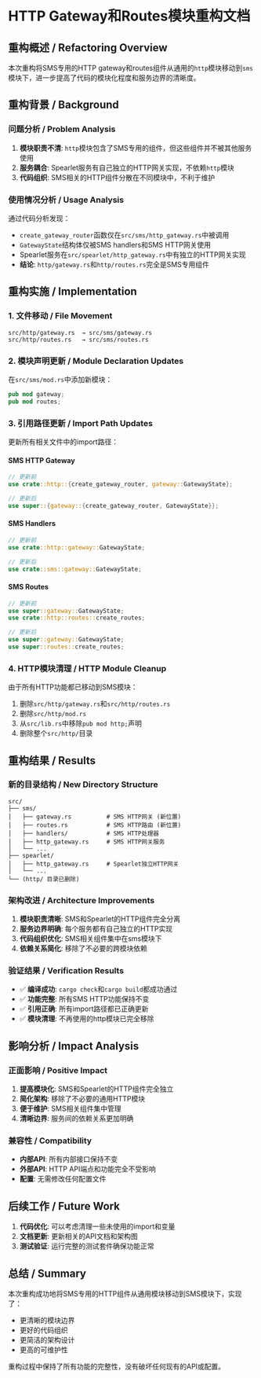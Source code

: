 # HTTP Gateway和Routes模块重构文档

## 重构概述 / Refactoring Overview

本次重构将SMS专用的HTTP gateway和routes组件从通用的`http`模块移动到`sms`模块下，进一步提高了代码的模块化程度和服务边界的清晰度。

## 重构背景 / Background

### 问题分析 / Problem Analysis

1. **模块职责不清**: `http`模块包含了SMS专用的组件，但这些组件并不被其他服务使用
2. **服务耦合**: Spearlet服务有自己独立的HTTP网关实现，不依赖`http`模块
3. **代码组织**: SMS相关的HTTP组件分散在不同模块中，不利于维护

### 使用情况分析 / Usage Analysis

通过代码分析发现：
- `create_gateway_router`函数仅在`src/sms/http_gateway.rs`中被调用
- `GatewayState`结构体仅被SMS handlers和SMS HTTP网关使用
- Spearlet服务在`src/spearlet/http_gateway.rs`中有独立的HTTP网关实现
- **结论**: `http/gateway.rs`和`http/routes.rs`完全是SMS专用组件

## 重构实施 / Implementation

### 1. 文件移动 / File Movement

```
src/http/gateway.rs  → src/sms/gateway.rs
src/http/routes.rs   → src/sms/routes.rs
```

### 2. 模块声明更新 / Module Declaration Updates

在`src/sms/mod.rs`中添加新模块：
```rust
pub mod gateway;
pub mod routes;
```

### 3. 引用路径更新 / Import Path Updates

更新所有相关文件中的import路径：

#### SMS HTTP Gateway
```rust
// 更新前
use crate::http::{create_gateway_router, gateway::GatewayState};

// 更新后  
use super::{gateway::{create_gateway_router, GatewayState}};
```

#### SMS Handlers
```rust
// 更新前
use crate::http::gateway::GatewayState;

// 更新后
use crate::sms::gateway::GatewayState;
```

#### SMS Routes
```rust
// 更新前
use super::gateway::GatewayState;
use crate::http::routes::create_routes;

// 更新后
use super::gateway::GatewayState;
use super::routes::create_routes;
```

### 4. HTTP模块清理 / HTTP Module Cleanup

由于所有HTTP功能都已移动到SMS模块：
1. 删除`src/http/gateway.rs`和`src/http/routes.rs`
2. 删除`src/http/mod.rs`
3. 从`src/lib.rs`中移除`pub mod http;`声明
4. 删除整个`src/http/`目录

## 重构结果 / Results

### 新的目录结构 / New Directory Structure

```
src/
├── sms/
│   ├── gateway.rs          # SMS HTTP网关 (新位置)
│   ├── routes.rs           # SMS HTTP路由 (新位置)
│   ├── handlers/           # SMS HTTP处理器
│   ├── http_gateway.rs     # SMS HTTP网关服务
│   └── ...
├── spearlet/
│   ├── http_gateway.rs     # Spearlet独立HTTP网关
│   └── ...
└── (http/ 目录已删除)
```

### 架构改进 / Architecture Improvements

1. **模块职责清晰**: SMS和Spearlet的HTTP组件完全分离
2. **服务边界明确**: 每个服务都有自己独立的HTTP实现
3. **代码组织优化**: SMS相关组件集中在sms模块下
4. **依赖关系简化**: 移除了不必要的跨模块依赖

### 验证结果 / Verification Results

- ✅ **编译成功**: `cargo check`和`cargo build`都成功通过
- ✅ **功能完整**: 所有SMS HTTP功能保持不变
- ✅ **引用正确**: 所有import路径都已正确更新
- ✅ **模块清理**: 不再使用的http模块已完全移除

## 影响分析 / Impact Analysis

### 正面影响 / Positive Impact

1. **提高模块化**: SMS和Spearlet的HTTP组件完全独立
2. **简化架构**: 移除了不必要的通用HTTP模块
3. **便于维护**: SMS相关组件集中管理
4. **清晰边界**: 服务间的依赖关系更加明确

### 兼容性 / Compatibility

- **内部API**: 所有内部接口保持不变
- **外部API**: HTTP API端点和功能完全不受影响
- **配置**: 无需修改任何配置文件

## 后续工作 / Future Work

1. **代码优化**: 可以考虑清理一些未使用的import和变量
2. **文档更新**: 更新相关的API文档和架构图
3. **测试验证**: 运行完整的测试套件确保功能正常

## 总结 / Summary

本次重构成功地将SMS专用的HTTP组件从通用模块移动到SMS模块下，实现了：
- 更清晰的模块边界
- 更好的代码组织
- 更简洁的架构设计
- 更高的可维护性

重构过程中保持了所有功能的完整性，没有破坏任何现有的API或配置。